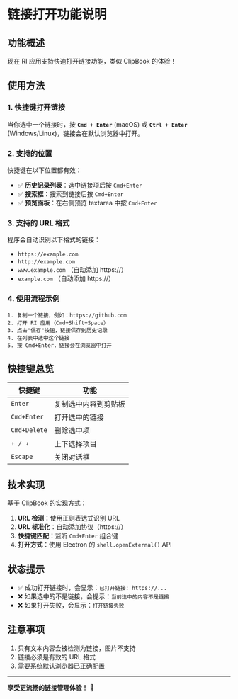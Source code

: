 # 链接打开功能说明

## 功能概述

现在 RI 应用支持快速打开链接功能，类似 ClipBook 的体验！

## 使用方法

### 1. **快捷键打开链接**

当你选中一个链接时，按 **`Cmd + Enter`** (macOS) 或 **`Ctrl + Enter`** (Windows/Linux)，链接会在默认浏览器中打开。

### 2. **支持的位置**

快捷键在以下位置都有效：

- ✅ **历史记录列表**：选中链接项后按 `Cmd+Enter`
- ✅ **搜索框**：搜索到链接后按 `Cmd+Enter`
- ✅ **预览面板**：在右侧预览 textarea 中按 `Cmd+Enter`

### 3. **支持的 URL 格式**

程序会自动识别以下格式的链接：

- `https://example.com`
- `http://example.com`
- `www.example.com` （自动添加 https://）
- `example.com` （自动添加 https://）

### 4. **使用流程示例**

```
1. 复制一个链接，例如：https://github.com
2. 打开 RI 应用（Cmd+Shift+Space）
3. 点击"保存"按钮，链接保存到历史记录
4. 在列表中选中这个链接
5. 按 Cmd+Enter，链接会在浏览器中打开
```

## 快捷键总览

| 快捷键 | 功能 |
|--------|------|
| `Enter` | 复制选中内容到剪贴板 |
| `Cmd+Enter` | 打开选中的链接 |
| `Cmd+Delete` | 删除选中项 |
| `↑ / ↓` | 上下选择项目 |
| `Escape` | 关闭对话框 |

## 技术实现

基于 ClipBook 的实现方式：

1. **URL 检测**：使用正则表达式识别 URL
2. **URL 标准化**：自动添加协议（https://）
3. **快捷键匹配**：监听 `Cmd+Enter` 组合键
4. **打开方式**：使用 Electron 的 `shell.openExternal()` API

## 状态提示

- ✅ 成功打开链接时，会显示：`已打开链接: https://...`
- ❌ 如果选中的不是链接，会提示：`当前选中的内容不是链接`
- ❌ 如果打开失败，会显示：`打开链接失败`

## 注意事项

1. 只有文本内容会被检测为链接，图片不支持
2. 链接必须是有效的 URL 格式
3. 需要系统默认浏览器已正确配置

---

**享受更流畅的链接管理体验！** 🚀

